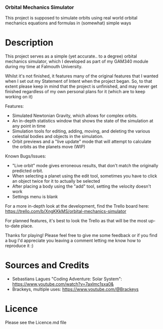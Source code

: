 ### Orbital Mechanics Simulator

This project is supposed to simulate orbits using real world orbital mechanics equations and formulas in (somewhat) simple ways

# Description

This project serves as a simple (yet accurate.. to a degree) orbital mechanics simulator, which I developed as part of my GAM340 module during my time at Falmouth University.

Whilst it's not finished, it features many of the original features that I wanted when I set out my Statement of Intent when the project began. So, to that extent please keep in mind that the project is unfinished, and may never get finished regardless of my own personal plans for it (which are to keep working on it)

Features:

- Simulated Newtonian Gravity, which allows for complex orbits.
- An in-depth statistics window that shows the state of the simulation at any point in time
- Simulation tools for editing, adding, moving, and deleting the various celestial bodies and objects in the simulation.
- Orbit previews and a "live update" mode that will attempt to calculate the orbits as the planets move (WIP)


Known Bugs/Issues:

- "Live orbit" mode gives erroneous results, that don't match the originally predicted orbit.
- When selecting a planet using the edit tool, sometimes you have to click an object twice for it to actually be selected
- After placing a body using the "add" tool, setting the velocity doesn't work
- Settings menu is blank

For a more in-depth look at the development, find the Trello board here: https://trello.com/b/XngKKkMS/orbital-mechanics-simulator

For planned features, it's best to look the Trello as that will be the most up-to-date place.

Thanks for playing! Please feel free to give me some feedback or if you find a bug I'd appreciate you leaving a comment letting me know how to reproduce it :)

# Sources and Credits

- Sebastians Lagues "Coding Adventure: Solar System": https://www.youtube.com/watch?v=7axImc1sxa0&
- Brackeys, multiple uses: https://www.youtube.com/@Brackeys

# Licence

Please see the Licence.md file
